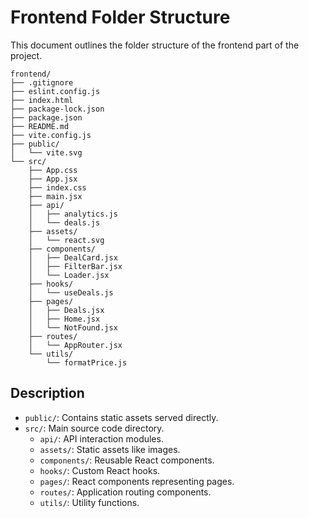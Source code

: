 # Frontend Folder Structure

This document outlines the folder structure of the frontend part of the project.

```
frontend/
├── .gitignore
├── eslint.config.js
├── index.html
├── package-lock.json
├── package.json
├── README.md
├── vite.config.js
├── public/
│   └── vite.svg
└── src/
    ├── App.css
    ├── App.jsx
    ├── index.css
    ├── main.jsx
    ├── api/
    │   ├── analytics.js
    │   └── deals.js
    ├── assets/
    │   └── react.svg
    ├── components/
    │   ├── DealCard.jsx
    │   ├── FilterBar.jsx
    │   └── Loader.jsx
    ├── hooks/
    │   └── useDeals.js
    ├── pages/
    │   ├── Deals.jsx
    │   ├── Home.jsx
    │   └── NotFound.jsx
    ├── routes/
    │   └── AppRouter.jsx
    └── utils/
        └── formatPrice.js
```

## Description

- `public/`: Contains static assets served directly.
- `src/`: Main source code directory.
  - `api/`: API interaction modules.
  - `assets/`: Static assets like images.
  - `components/`: Reusable React components.
  - `hooks/`: Custom React hooks.
  - `pages/`: React components representing pages.
  - `routes/`: Application routing components.
  - `utils/`: Utility functions.
